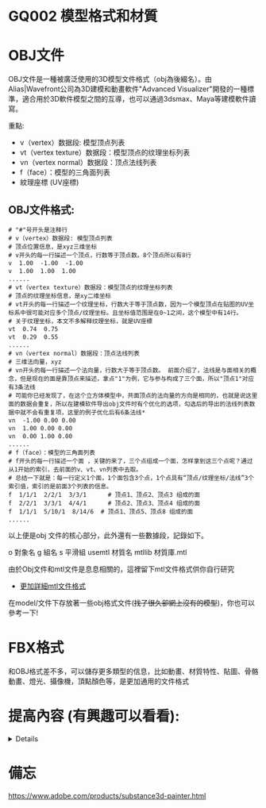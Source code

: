 # GQ002 模型格式和材質

# OBJ文件
OBJ文件是一種被廣泛使用的3D模型文件格式（obj為後綴名）。由Alias|Wavefront公司為3D建模和動畫軟件"Advanced Visualizer"開發的一種標準，適合用於3D軟件模型之間的互導，也可以通過3dsmax、Maya等建模軟件讀寫。

重點:
- v（vertex）数据段: 模型顶点列表
- vt（vertex texture）数据段：模型顶点的纹理坐标列表
- vn（vertex normal）数据段：顶点法线列表
- f（face）：模型的三角面列表
- 紋理座標 (UV座標)

## OBJ文件格式:
```obj
# "#"号开头是注释行
# v（vertex）数据段: 模型顶点列表
# 顶点位置信息，是xyz三维坐标
# v开头的每一行描述一个顶点，行数等于顶点数。8个顶点所以有8行
v  1.00  -1.00  -1.00
v  1.00  1.00  1.00
......
# vt（vertex texture）数据段：模型顶点的纹理坐标列表
# 顶点的纹理坐标信息，是xy二维坐标
# vt开头的每一行描述一个纹理坐标，行数大于等于顶点数，因为一个模型顶点在贴图的UV坐标系中很可能对应多个顶点/纹理坐标。且坐标值范围是在0~1之间，这个模型中有14行。
# 关于纹理坐标，本文不多解释纹理坐标，就是UV座標
vt  0.74  0.75
vt  0.29  0.55
......
# vn（vertex normal）数据段：顶点法线列表
# 三维法向量，xyz
# vn开头的每一行描述一个法向量，行数大于等于顶点数。 前面介绍了，法线是与面相关的概念，但是现在的面是靠顶点来描述，拿点"1"为例，它与参与构成了三个面，所以"顶点1"对应有3条法线
# 可能你已经发现了，在这个立方体模型中，共面顶点的法向量的方向是相同的，也就是说这里面的数据会重复，所以在建模软件导出obj文件时有个优化的选项，勾选后的导出的法线列表数据中就不会有重复项，这里的例子优化后有6条法线*
vn  -1.00 0.00 0.00 
vn  1.00 0.00 0.00
vn  0.00 1.00 0.00
......
# f（face）：模型的三角面列表
# f开头的每一行描述一个面 ，关键的来了，三个点组成一个面，怎样拿到这三个点呢？通过从1开始的索引，去前面的v、vt、vn列表中去取。
# 总结一下就是：每一行定义1个面，1个面包含3个点，1个点具有“顶点/纹理坐标/法线”3个索引值，索引的是前面3个列表的信息。
f  1/1/1  2/2/1  3/3/1      # 顶点1、顶点2、顶点3 组成的面
f  2/2/1  3/3/1  4/4/1      # 顶点2、顶点3、顶点4 组成的面
f  1/1/1  5/10/1  8/14/6  # 顶点1、顶点5、顶点8 组成的面
......
```
以上便是obj 文件的核心部分，此外還有一些數據段，記錄如下。

o 對象名
g 組名
s 平滑組
usemtl 材質名
mtllib 材質庫.mtl

由於Obj文件和mtl文件是息息相關的，這裡留下mtl文件格式供你自行研究

* [更加詳細mtl文件格式](https://www.loc.gov/preservation/digital/formats/fdd/fdd000508.shtml)

在model/文件下存放著一些obj格式文件(~~找了很久卻網上沒有的模型~~)，你也可以參考一下!

# FBX格式
和OBJ格式差不多，可以儲存更多類型的信息，比如動畫、材質特性、貼圖、骨骼動畫、燈光、攝像機，頂點顏色等，是更加通用的文件格式

# 提高內容 (有興趣可以看看):

<details>

# 材質
在現實世界中不存在完美的表面，一個模型能攜帶的法線也有限。因此可以使用漫反射，高光，折射等計算去調整法線，也就能影響光照計算的結果

# 反射光
在現實世界中，每個物體都會對光產生不同的反應，例如:
- 有些物體反射光的時候不會產生太多的散射(Scatter)，而是產生一個較小的高光點
- 有些物體則散射較多，產生一個更大半徑的高光點

# 反射光類型
- 漫反射: 將入射光線均勻地反射出去 (Lambertian 模型)
- 鏡面反射: 將入射光線根據表面法線進行反射，且只有在反射方向有能量，其他方向能量則為0
- 折射: 根據折射率折射一部分光線進入物體之中
- 粗糙鏡面反射: 光線偏移較小，反射集中於一個區域內
- 粗糙鏡面折射: 光線偏移較小，反射和折射集中於一個區域內
- 多層材質: 多個物體反射(表面一層)出來的投影
- 次表面散射: 在半透明的物體內多次反射，多出現於半透明的物體 (玉石，牛奶，皮膚(通常有三層))

# 頂點顏色小技巧

- 最常用的：作為一種存儲的mask使用（這樣可以少使用一張圖）
1. 不想讓臉上有菲涅爾效應，就把臉塗黑，乘上頂點色
2. 不想讓某些地方有描邊，可以如法炮製
3. 想把其它信息塞入頂點色。
- 可用於預先指定照明、阻光和其他視覺效果。
- 把顏色信息存在頂點裡，但在低模的情況下效果很差。
(塞入頂點色的信息必須是線性變化的，如果不是，就要做好精度打折的準備)

* [3ds Max 顶点颜色](https://www.ddove.com/edu/chapter/8123.html)

3ds Max 中的所有對像都具有貼圖通道，其中保存關於紋理貼圖以及頂點顏色、照明和 Alpha 的信息。網格對象同樣具有幾何體和頂點選擇通道。
> 主通道為頂點顏色，這可以使對像中的每個頂點都有其自己的顏色，並且在頂點之間自動漸變。此著色默認情況下不可見，但您可以通過“對象屬性”設置切換其顯示。還可以通過“頂點繪製”修改器等各種功能查看和編輯頂點著色。它可用於預先指定照明、阻光和其他視覺效果。貼圖通道數據也可由如游戲引擎等外部應用程序使用

# 光滑組
光滑組（smoothing group）是用來設置邊緣線的光滑顯示的。

smoothing group定義了模型邊緣被渲染出來的方式，下圖三個瓶子是同一個模型。左邊的瓶子是硬邊渲染出來的。右邊的瓶子就是光滑的邊緣渲染出來的。中間的瓶子在高光區域設置了smoothing group，所以高光區是平滑的，而其他邊緣仍然是硬邊渲染

![](pic/%E8%9E%A2%E5%B9%95%E6%93%B7%E5%8F%96%E7%95%AB%E9%9D%A2%202022-08-28%20212131.png)

下面圖標出了面的亮度(不是確切數字)，兩面之間的過渡就是兩面亮度和的平均值，光滑組處理面之間的光照信息，提高它們的亮度、飽和度

![](pic/%E8%9E%A2%E5%B9%95%E6%93%B7%E5%8F%96%E7%95%AB%E9%9D%A2%202022-08-28%20212355.png)

- 如果兩個面一個光滑組是1，另一個是2，就不進行計算
- 如果他們的光滑組都是1，就會進行光照計算，產生光滑效果，影響最終渲染

![](pic/%E8%9E%A2%E5%B9%95%E6%93%B7%E5%8F%96%E7%95%AB%E9%9D%A2%202022-08-28%20212524.png)

# 光滑組和法線
使用Substance Painter軟件製作漸變色的法線貼圖的時候，會出現黑邊情況
- 光滑組相連的模型，法線貼圖都存在大漸變色，導致模型的法線效果會很奇怪（平面上有發暗發亮的光影）。當你發現你的模型出現這種漸變時，一定是出現了光滑組的問題。
- 中間的兩個模型出現了不同程度的接縫（第三個模型的接縫非常明顯，第二個模型則弱一些）。光滑組和uv統一相連或斷開，是不會出現明顯接縫的，當遇到接縫問題，優先考慮模型的光滑組和uv是否統一

![光滑組和法線](pic/v2-5705f6817b9befd91fdb70f13f352fa7_720w.jpg)

# 紋理動畫

在採樣紋理的時候，可以嘗試把紋理的圖片UV座標平移，達到產生複雜動畫的錯覺

</details>

# 備忘
https://www.adobe.com/products/substance3d-painter.html





